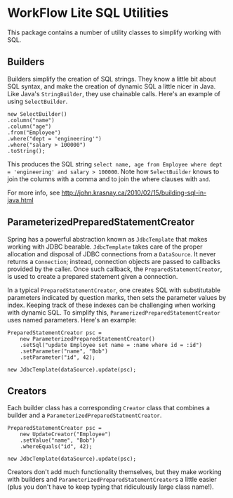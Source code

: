# WorkFlow Lite SQL Utilities

This package contains a number of utility classes to simplify working
with SQL.

## Builders

Builders simplify the creation of SQL strings. They know a little bit
about SQL syntax, and make the creation of dynamic SQL a little nicer in
Java. Like Java's `StringBuilder`, they use chainable calls. Here's an
example of using `SelectBuilder`.

    new SelectBuilder()
    .column("name")
    .column("age")
    .from("Employee")
    .where("dept = 'engineering'")
    .where("salary > 100000")
    .toString();

This produces the SQL string `select name, age from Employee where dept
= 'engineering' and salary > 100000`. Note how `SelectBuilder` knows to
join the columns with a comma and to join the where clauses with `and`.

For more info, see
<http://john.krasnay.ca/2010/02/15/building-sql-in-java.html>

## ParameterizedPreparedStatementCreator

Spring has a powerful abstraction known as `JdbcTemplate` that makes
working with JDBC bearable. `JdbcTemplate` takes care of the proper
allocation and disposal of JDBC connections from a `DataSource`. It
never returns a `Connection`; instead, connection objects are passed to
callbacks provided by the caller. Once such callback, the
`PreparedStatementCreator`, is used to create a prepared statement given
a connection.

In a typical `PreparedStatementCreator`, one creates SQL with
substitutable parameters indicated by question marks, then sets the
parameter values by index. Keeping track of these indexes can be
challenging when working with dynamic SQL. To simplify this,
`ParamerizedPreparedStatementCreator` uses named parameters. Here's an
example:

    PreparedStatementCreator psc =
        new ParameterizedPreparedStatementCreator()
        .setSql("update Employee set name = :name where id = :id")
        .setParameter("name", "Bob")
        .setParameter("id", 42);

    new JdbcTemplate(dataSource).update(psc);


## Creators

Each builder class has a corresponding `Creator` class that combines a
builder and a `ParameterizedPreparedStatmentCreator`.

    PreparedStatementCreator psc =
        new UpdateCreator("Employee")
        .setValue("name", "Bob")
        .whereEquals("id", 42);

    new JdbcTemplate(dataSource).update(psc);

Creators don't add much functionality themselves, but they make working
with builders and `ParameterizedPreparedStatementCreator`s a little
easier (plus you don't have to keep typing that ridiculously large class
name!).


